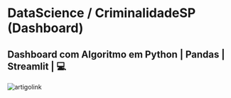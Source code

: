 # DataScience / CriminalidadeSP (Dashboard)
## Dashboard com Algoritmo em Python | Pandas | Streamlit | :computer:
 
 ![artigolink](https://user-images.githubusercontent.com/76967004/105920600-6f6ea000-6016-11eb-8d37-975485bf74a8.jpg)
